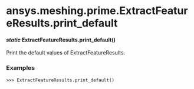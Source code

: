 # ansys.meshing.prime.ExtractFeatureResults.print_default

#### *static* ExtractFeatureResults.print_default()

Print the default values of ExtractFeatureResults.

### Examples

```pycon
>>> ExtractFeatureResults.print_default()
```

<!-- !! processed by numpydoc !! -->
